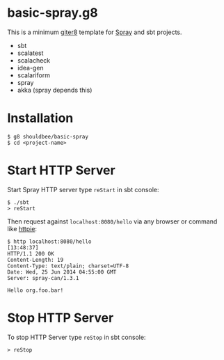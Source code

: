 # basic-spray.g8

This is a minimum [giter8] template for [Spray] and sbt projects.

* sbt
* scalatest
* scalacheck
* idea-gen
* scalariform
* spray
* akka (spray depends this)

# Installation

```console
$ g8 shouldbee/basic-spray
$ cd <project-name>
```

# Start HTTP Server

Start Spray HTTP server type `reStart` in sbt console:

```console
$ ./sbt
> reStart
```

Then request against `localhost:8080/hello` via any browser or command like [httpie]:

```console
$ http localhost:8080/hello                                                                                                                                                                                                                                          [13:48:37]
HTTP/1.1 200 OK
Content-Length: 19
Content-Type: text/plain; charset=UTF-8
Date: Wed, 25 Jun 2014 04:55:00 GMT
Server: spray-can/1.3.1

Hello org.foo.bar!
```

# Stop HTTP Server

To stop HTTP Server type `reStop` in sbt console:

```console
> reStop
```

[giter8]: https://github.com/n8han/giter8
[Spray]: http://spray.io
[httpie]: https://github.com/jakubroztocil/httpie
